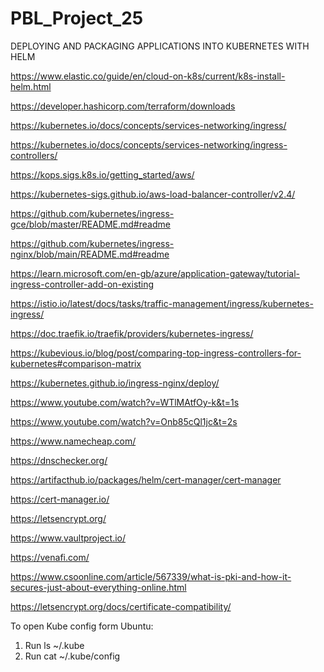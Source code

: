 # PBL_Project_25

DEPLOYING AND PACKAGING APPLICATIONS INTO KUBERNETES WITH HELM

https://www.elastic.co/guide/en/cloud-on-k8s/current/k8s-install-helm.html

https://developer.hashicorp.com/terraform/downloads

https://kubernetes.io/docs/concepts/services-networking/ingress/

https://kubernetes.io/docs/concepts/services-networking/ingress-controllers/

https://kops.sigs.k8s.io/getting_started/aws/

https://kubernetes-sigs.github.io/aws-load-balancer-controller/v2.4/

https://github.com/kubernetes/ingress-gce/blob/master/README.md#readme

https://github.com/kubernetes/ingress-nginx/blob/main/README.md#readme

https://learn.microsoft.com/en-gb/azure/application-gateway/tutorial-ingress-controller-add-on-existing

https://istio.io/latest/docs/tasks/traffic-management/ingress/kubernetes-ingress/

https://doc.traefik.io/traefik/providers/kubernetes-ingress/

https://kubevious.io/blog/post/comparing-top-ingress-controllers-for-kubernetes#comparison-matrix

https://kubernetes.github.io/ingress-nginx/deploy/

https://www.youtube.com/watch?v=WTlMAtfOy-k&t=1s

https://www.youtube.com/watch?v=Onb85cQl1jc&t=2s

https://www.namecheap.com/

https://dnschecker.org/

https://artifacthub.io/packages/helm/cert-manager/cert-manager

https://cert-manager.io/

https://letsencrypt.org/

https://www.vaultproject.io/

https://venafi.com/

https://www.csoonline.com/article/567339/what-is-pki-and-how-it-secures-just-about-everything-online.html

https://letsencrypt.org/docs/certificate-compatibility/

To open Kube config form Ubuntu:

1. Run ls ~/.kube
2. Run cat ~/.kube/config
